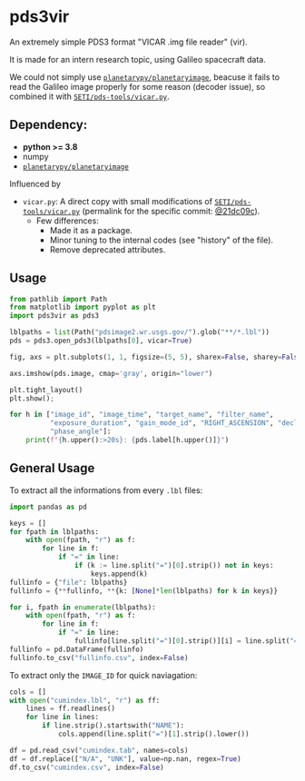 # pds3vir
An extremely simple PDS3 format "VICAR .img file reader" (vir).

It is made for an intern research topic, using Galileo spacecraft data.

We could not simply use [``planetarypy/planetaryimage``](https://github.com/planetarypy/planetaryimage), beacuse it fails to read the Galileo image properly for some reason (decoder issue), so combined it with [``SETI/pds-tools/vicar.py``](https://github.com/SETI/pds-tools).

## Dependency:
- **python >= 3.8**
- numpy
- [``planetarypy/planetaryimage``](https://github.com/planetarypy/planetaryimage)

Influenced by
* ``vicar.py``: A direct copy with small modifications of [``SETI/pds-tools/vicar.py``](https://github.com/SETI/pds-tools) (permalink for the specific commit: [@21dc09c](https://github.com/SETI/pds-tools/blob/3690697fa166a686d6526f195567f180c7593543/vicar.py#L1)).
  * Few differences:
    - Made it as a package.
    - Minor tuning to the internal codes (see "history" of the file).
    - Remove deprecated attributes.


## Usage
```python
from pathlib import Path
from matplotlib import pyplot as plt
import pds3vir as pds3

lblpaths = list(Path("pdsimage2.wr.usgs.gov/").glob("**/*.lbl"))
pds = pds3.open_pds3(lblpaths[0], vicar=True)

fig, axs = plt.subplots(1, 1, figsize=(5, 5), sharex=False, sharey=False, gridspec_kw=None)

axs.imshow(pds.image, cmap='gray', origin="lower")

plt.tight_layout()
plt.show();

for h in ["image_id", "image_time", "target_name", "filter_name",
          "exposure_duration", "gain_mode_id", "RIGHT_ASCENSION", "declination",
          "phase_angle"]:
    print(f"{h.upper():>20s}: {pds.label[h.upper()]}")
```

## General Usage
To extract all the informations from every ``.lbl`` files:
```python
import pandas as pd

keys = []
for fpath in lblpaths:
    with open(fpath, "r") as f:
        for line in f:
            if "=" in line:
                if (k := line.split("=")[0].strip()) not in keys:
                    keys.append(k)
fullinfo = {"file": lblpaths}
fullinfo = {**fullinfo, **{k: [None]*len(lblpaths) for k in keys}}

for i, fpath in enumerate(lblpaths):
    with open(fpath, "r") as f:
        for line in f:
            if "=" in line:
                fullinfo[line.split("=")[0].strip()][i] = line.split("=")[-1].strip()
fullinfo = pd.DataFrame(fullinfo)
fullinfo.to_csv("fullinfo.csv", index=False)
```

To extract only the ``IMAGE_ID`` for quick naviagation:
```python
cols = []
with open("cumindex.lbl", "r") as ff:
    lines = ff.readlines()
    for line in lines:
        if line.strip().startswith("NAME"):
            cols.append(line.split("=")[1].strip().lower())

df = pd.read_csv("cumindex.tab", names=cols)
df = df.replace(["N/A", "UNK"], value=np.nan, regex=True)
df.to_csv("cumindex.csv", index=False)
```